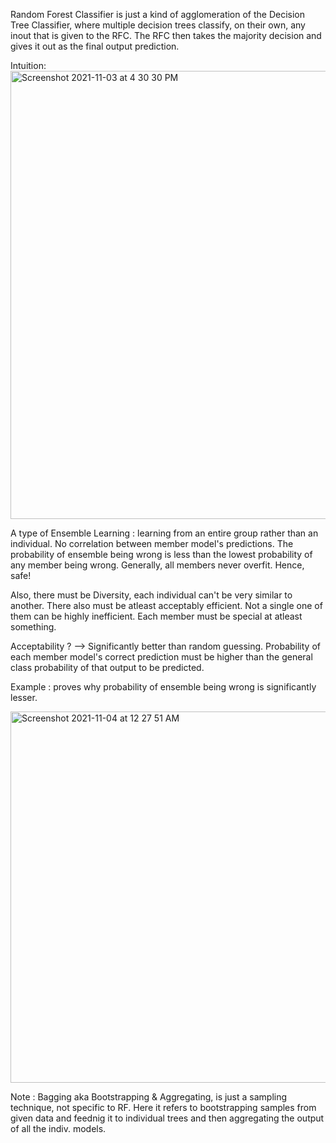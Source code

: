Random Forest Classifier is just a kind of agglomeration of the Decision Tree Classifier, where multiple decision trees classify, on their own, any inout that is given to the RFC. The RFC then takes the majority decision and gives it out as the final output prediction. 

Intuition:  
<img width="717" alt="Screenshot 2021-11-03 at 4 30 30 PM" src="https://user-images.githubusercontent.com/61674750/140048950-5b0baac3-0e77-4a0e-b9b6-28bf6a3169c5.png">

A type of Ensemble Learning : learning from an entire group rather than an individual. No correlation between member model's predictions. The probability of ensemble being wrong is less than the lowest probability of any member being wrong. Generally, all members never overfit. Hence, safe!

Also, there must be Diversity, each individual can't be very similar to another. 
There also must be atleast acceptably efficient. Not a single one of them can be highly inefficient. Each member must be special at atleast something.

Acceptability ? --> Significantly better than random guessing. Probability of each member model's correct prediction must be higher than the general class probability of that output to be predicted.

Example : proves why probability of ensemble being wrong is significantly lesser.

<img width="594" alt="Screenshot 2021-11-04 at 12 27 51 AM" src="https://user-images.githubusercontent.com/61674750/140175080-b23d552a-f6f0-426a-8e4a-7f8426e93648.png">


Note : 
  Bagging aka Bootstrapping & Aggregating, is just a sampling technique, not specific to RF. Here it refers to bootstrapping samples from given data and feednig it to individual trees and then aggregating the output of all the indiv. models.
